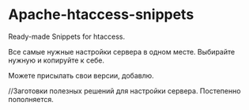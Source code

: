 # Apache-htaccess-snippets
 Ready-made Snippets for htaccess.

Все самые нужные настройки сервера в одном месте.
Выбирайте нужную и копируйте к себе.


Можете присылать свои версии, добавлю.

//Заготовки полезных решений для настройки сервера. Постепенно пополняется.
